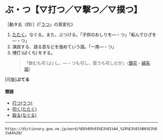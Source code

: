 # ぶ・つ【▽打つ／▽撃つ／▽撲つ】

［動タ五（四）］《「[うつ](うつ（打つ）)」の音変化》

1. [たたく](たたく（叩く／敲く）)。なぐる。また、ぶつける。「子供のおしりを―・つ」「転んでひざを―・つ」
2. 演説する、語る意などを強めていう語。「一席―・つ」
3. 博打 (ばくち) をする。
    >「飲むも可 (よ) し、―・つも可し、買うも可しだが」〈[鏡花](https://dictionary.goo.ne.jp/word/person/%E6%B3%89%E9%8F%A1%E8%8A%B1/#jn-11630)・[婦系図](https://dictionary.goo.ne.jp/word/%E5%A9%A6%E7%B3%BB%E5%9B%B3/#jn-34620)〉
        

\[可能\]**ぶてる**

#### 類語

-   [打つ(うつ)](https://dictionary.goo.ne.jp/word/%E6%89%93%E3%81%A4_%28%E3%81%86%E3%81%A4%29/#jn-19676)
-   [叩く(たたく)](https://dictionary.goo.ne.jp/word/%E5%8F%A9%E3%81%8F_%28%E3%81%9F%E3%81%9F%E3%81%8F%29/#jn-136750)
-   [殴る(なぐる)](https://dictionary.goo.ne.jp/word/%E6%AE%B4%E3%82%8B/#jn-163729)

---
`https://dictionary.goo.ne.jp/word/%E6%89%93%E3%81%A4_%28%E3%81%B6%E3%81%A4%29/`